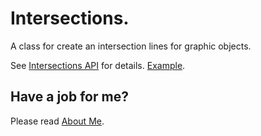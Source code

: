 # Intersections.

A class for create an intersection lines for graphic objects.

See [Intersections API](https://raw.githack.com/anhr/commonNodeJS/master/intersections/jsdoc/index.html) for details.
[Example](https://raw.githack.com/anhr/commonNodeJS/master/intersections/Examples/index.html).

 ## Have a job for me?
Please read [About Me](https://anhr.github.io/AboutMe/).
